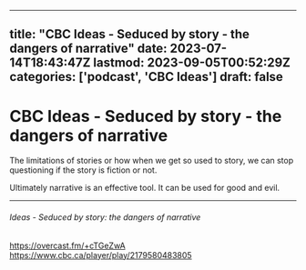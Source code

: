 
---
title: "CBC Ideas - Seduced by story -  the dangers of narrative"
date: 2023-07-14T18:43:47Z
lastmod: 2023-09-05T00:52:29Z
categories: ['podcast', 'CBC Ideas']
draft: false
---


# CBC Ideas - Seduced by story -  the dangers of narrative

The limitations of stories or how when we get so used to story, we can stop questioning if the story is fiction or not.

Ultimately narrative is an effective tool. It can be used for good and evil.

---
###### Ideas - Seduced by story: the dangers of narrative

https://overcast.fm/+cTGeZwA  
https://www.cbc.ca/player/play/2179580483805

<!-- #public  #podcast #CBC Ideas# -->

<!-- {BearID:4F53FD4C-F0E6-433D-AC93-A01A8580810A} -->
